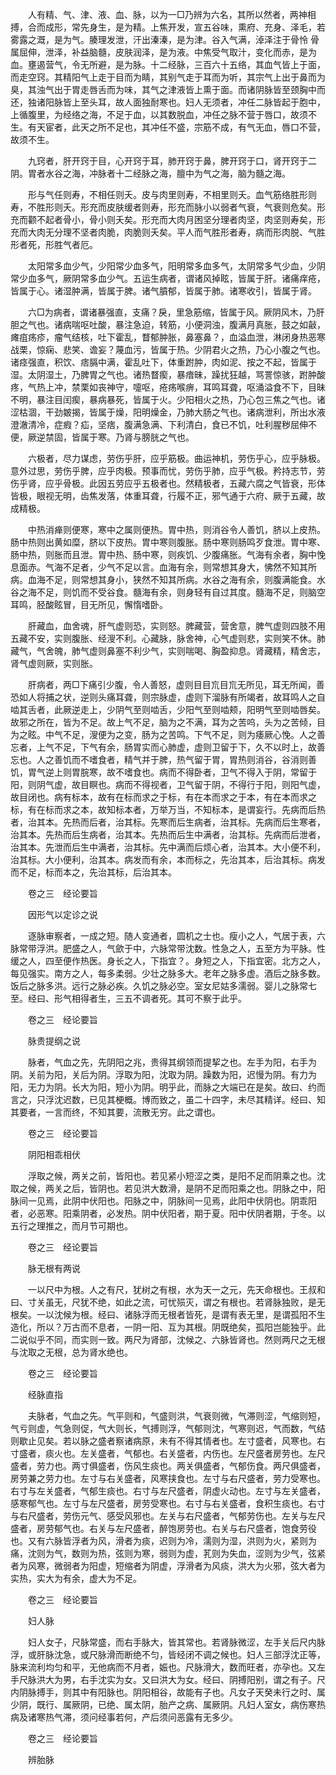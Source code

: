 <!-- { "loadSidebar": true } -->
　　人有精、气、津、液、血、脉，以为一□乃辨为六名，其所以然者，两神相搏，合而成形，常先身生，是为精。上焦开发，宣五谷味，熏府、充身、泽毛，若雾露之溉，是为气。腠理发泄，汗出溱溱，是为津。谷入气满，淖泽注于骨怜 骨属屈伸，泄泽，补益脑髓，皮肤润泽，是为液。中焦受气取汁，变化而赤，是为血。壅遏营气，令无所避，是为脉。十二经脉，三百六十五络，其血气皆上于面，而走空窍。其精阳气上走于目而为睛，其别气走于耳而为听，其宗气上出于鼻而为臭，其浊气出于胃走唇舌而为味，其气之津液皆上熏于面。而诸阴脉皆至颈胸中而还，独诸阳脉皆上至头耳，故人面独耐寒也。妇人无须者，冲任二脉皆起于胞中，上循腹里，为经络之海，不足于血，以其数脱血，冲任之脉不营于唇口，故须不生。有天宦者，此天之所不足也，其冲任不盛，宗筋不成，有气无血，唇口不营，故须不生。

　　九窍者，肝开窍于目，心开窍于耳，肺开窍于鼻，脾开窍于口，肾开窍于二阴。胃者水谷之海，冲脉者十二经脉之海，膻中为气之海，脑为髓之海。

　　形与气任则寿，不相任则夭。皮与肉里则寿，不相里则夭。血气筋络胜形则寿，不胜形则夭。形充而皮肤缓者则寿，形充而脉小以弱者气衰，气衰则危矣。形充而颧不起者骨小，骨小则夭矣。形充而大肉月困坚分理者肉坚，肉坚则寿矣，形充而大肉无分理不坚者肉脆，肉脆则夭矣。平人而气胜形者寿，病而形肉脱、气胜形者死，形胜气者厄。

　　太阳常多血少气，少阳常少血多气，阳明常多血多气，太阴常多气少血，少阴常少血多气，厥阴常多血少气。五运生病者，谓诸风掉眩，皆属于肝。诸痛痒疮，皆属于心。诸湿肿满，皆属于脾。诸气膹郁，皆属于肺。诸寒收引，皆属于肾。

　　六□为病者，谓诸暴强直，支痛？戾，里急筋缩，皆属于风。厥阴风木，乃肝胆之气也。诸病喘呕吐酸，暴注急迫，转筋，小便洞浊，腹满月真胀，鼓之如敼，瘫疽疡疹，瘤气结核，吐下霍乱，瞀郁肿胀，鼻塞鼻？，血溢血泄，淋闭身热恶寒战栗，惊痫、悲笑、谵妄？蔑血污，皆属于热。少阴君火之热，乃心小腹之气也。诸痉强直，积饮、痞膈中满，霍乱吐下，体重跗肿，肉如泥、按之不起，皆属于湿。太阴湿土，乃脾胃之气也。诸热瞀瘈，暴瘖昧，躁扰狂越，骂詈惊骇，跗肿酸疼，气热上冲，禁栗如丧神守，嚏呕，疮疡喉痹，耳鸣耳聋，呕涌溢食不下，目昧不明，暴注目闰瘈，暴病暴死，皆属于火。少阳相火之热，乃心包三焦之气也。诸涩枯涸，干劲皴揭，皆属于燥，阳明燥金，乃肺大肠之气也。诸病泄利，所出水液澄澈清冷，症瘕？疝，坚痞，腹满急满、下利清白，食已不饥，吐利腥秽屈伸不便，厥逆禁固，皆属于寒。乃肾与膀胱之气也。

　　六极者，尽力谋虑，劳伤乎肝，应乎筋极。曲运神机，劳伤乎心，应乎脉极。意外过思，劳伤乎脾，应乎肉极。预事而忧，劳伤乎肺，应乎气极。矜持志节，劳伤乎肾，应乎骨极。此因五劳应乎五极者也。然精极者，五藏六腐之气皆衰，形体皆极，眼视无明，齿焦发落，体重耳聋，行履不正，邪气通于六府、厥于五藏，故成精极。

　　中热消瘅则便寒，寒中之属则便热。胃中热，则消谷令人善饥，脐以上皮热。肠中热则出黄如糜，脐以下皮热。胃中寒则腹胀。肠中寒则肠鸣歹食泄。胃中寒、肠中热，则胀而且泄。胃中热、肠中寒，则疾饥、少腹痛胀。气海有余者，胸中悗息面赤。气海不足者，少气不足以言。血海有余，则常想其身大，怫然不知其所病。血海不足，则常想其身小，狭然不知其所病。水谷之海有余，则腹满能食。水谷之海不足，则饥而不受谷食。髓海有余，则身轻有自过其度。髓海不足，则脑空耳鸣，胫酸眩冒，目无所见，懈惰嗜卧。

　　肝藏血，血舍魂，肝气虚则恐，实则怒。脾藏营，营舍意，脾气虚则四肢不用五藏不安，实则腹胀、经溲不利。心藏脉，脉舍神，心气虚则悲，实则笑不休。肺藏气，气舍魄，肺气虚则鼻塞不利少气，实则喘喝、胸盈抑息。肾藏精，精舍志，肾气虚则厥，实则胀。

　　肝病者，两□下痛引少腹，令人善怒，虚则目目巟目巟无所见，耳无所闻，善恐如人将捕之状，逆则头痛耳聋，则宗脉虚，虚则下溜脉有所竭者，故耳鸣人之自啮其舌者，此厥逆走上，少阴气至则啮舌，少阳气至则啮颊，阳明气至则啮唇矣。故邪之所在，皆为不足。故上气不足，脑为之不满，耳为之苦呜，头为之苦倾，目为之眩。中气不足，溲便为之变，肠为之苦鸣。下气不足，则为痿厥心悗。人之善忘者，上气不足，下气有余，肠胃实而心肺虚，虚则卫留于下，久不以时上，故善忘也。人之善饥而不嗜食者，精气并于脾，热气留于胃，胃热则消谷，谷消则善饥，胃气逆上则胃脘寒，故不嗜食也。病而不得卧者，卫气不得入于阴，常留于阳，则阴气虚，故目瞑也。病而不得视者，卫气留于阴，不得行于阳，则阳气虚，故目闭也。病有标本，故有在标而求之于标，有在本而求之于本，有在本而求之标，有在标而求之本，故知标本者，万举万当，不知标本，是谓妄行。先病而后热者，治其本。先热而后者，治其标。先寒而后生病者，治其标。先病而后生寒者，治其本。先热而后生病者，治其本。先热而后生中满者，治其标。先病而后泄者，治其本。先泄而后生中满者，治其标。先中满而后烦心者，治其本。大小便不利，治其标。大小便利，治其本。病发而有余，本而标之，先治其本，后治其标。病发而不足，标而本之，先治其标，后治其本。

　　卷之三　经论要旨

　　因形气以定诊之说

　　逐脉审察者，一成之短。随人变通者，圆机之士也。瘦小之人，气居于表，六脉常带浮洪。肥盛之人，气歛于中，六脉常带沈数。性急之人，五至方为平脉。性缓之人，四至便作热医。身长之人，下指宜？。身短之人，下指宜密。北方之人，每见强实。南方之人，每多柔弱。少壮之脉多大。老年之脉多虚。酒后之脉多数。饭后之脉多洪。远行之脉必疾。久饥之脉必空。室女尼姑多濡弱。婴儿之脉常七至。经曰、形气相得者生，三五不调者死。其可不察于此乎。

　　卷之三　经论要旨

　　脉贵提纲之说

　　脉者，气血之先，先阴阳之兆，贵得其纲领而提挈之也。左手为阳，右手为阴。关前为阳，关后为阴。浮取为阳，沈取为阴。躁数为阳，迟慢为阴。有力为阳，无力为阴。长大为阳，短小为阴。明乎此，而脉之大端已在是矣。故曰、约而言之，只浮沈迟数，已见其梗概。博而致之，虽二十四字，未尽其精详。经曰、知其要者，一言而终，不知其要，流散无穷。此之谓也。

　　卷之三　经论要旨

　　阴阳相乖相伏

　　浮取之候，两关之前，皆阳也。若见紧小短涩之类，是阳不足而阴乘之也。沈取之候，两关之后，皆阴也。若见洪大数滑，是阴不足而阳乘之也。阴脉之中，阳脉间一见焉，此阴中伏阳也。阳脉之中，阴脉间一见焉，此阳中伏阴也。阴乖阳者，必恶寒。阳乘阴者，必发热。阴中伏阳者，期于夏。阳中伏阴者期，于冬。以五行之理推之，而月节可期也。

　　卷之三　经论要旨

　　脉无根有两说

　　一以尺中为根。人之有尺，犹树之有根，水为天一之元，先天命根也。王叔和曰、寸关虽无，尺犹不绝，如此之流，可忧殒灭，谓之有根也。若肾脉独败，是无根矣。一以沈候为根。经曰、诸脉浮而无根者皆死，是谓有表无里，是谓孤阳不生造化，所以？万古而不息者，一阴一阳、互为其根。阴既绝矣，孤阳岂能独乎。此二说似乎不同，而实则一致。两尺为肾部，沈候之、六脉皆肾也。然则两尺之无根与沈取之无根，总为肾水绝也。

　　卷之三　经论要旨

　　经脉直指

　　夫脉者，气血之先。气平则和，气盛则洪，气衰则微，气滞则涩，气缩则短，气亏则虚，气急则促，气大则长，气搏则浮，气郁则沈，气寒则迟，气而数，气结则歇止见矣。若以脉之盛者察诸病原，未有不得其情者也。左寸盛者，风寒也。右寸盛者，痰火也。左关盛者，气郁也。右关盛者，内伤也。左尺盛者房劳也。左尺盛者，劳力也。两寸俱盛者，伤风生痰也。两关俱盛者，气郁伤食。两尺俱盛者，房劳兼之劳力也。左寸与右关盛者，风寒挟食也。左寸与右尺盛者，劳力受寒也。右寸与左关盛者，气郁生痰也。右寸与左尺盛者，阴虚火动也。左寸与左关盛者，感寒郁气也。左寸与左尺盛者，房劳受寒也。右寸与右关盛者，食积生痰也。右寸与右尺盛者，劳伤元气、感受风邪也。左关与右尺盛者，气郁劳伤也。左关与左尺盛者，房劳郁气也。右关与左尺盛者，醉饱房劳也。右关与右尺盛者，饱食劳役也。又有六脉皆浮者为风，滑者为痰，迟则为冷，濡则为湿，洪则为火，紧则为痛，沈则为气，数则为热，弦则为寒，弱则为虚，芤则为失血，涩则为少气，弦紧者为风寒，微弱者为阳虚，短缩者为阴虚，浮滑者为风痰，洪大为火邪，弦大者为实热，实大为有余，虚大为不足。

　　卷之三　经论要旨

　　妇人脉

　　妇人女子，尺脉常盛，而右手脉大，皆其常也。若肾脉微涩，左手关后尺内脉浮，或肝脉沈急，或尺脉滑而断绝不匀，皆经闭不调之候也。妇人三部浮沈正等，脉来流利均匀和平，无他病而不月者，娠也。尺脉滑大，数而旺者，亦孕也。又左手尺脉洪大为男，右手沈实为女。又曰洪大为女。经曰、阴搏阳别，谓之有子。尺内阴脉搏手，则其中有阳脉也。阴阳相谷，故能有子也。凡女子天癸未行之时、属少阴，既行、属厥阴，已绝、属太阴，胎产之病、属厥阴。凡妇人室女，病伤寒热病及诸寒热气滞，须问经事若何，产后须问恶露有无多少。

　　卷之三　经论要旨

　　辨胎脉

